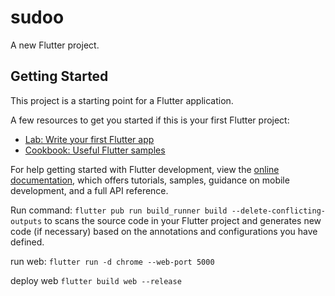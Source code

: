 # sudoo

A new Flutter project.

## Getting Started

This project is a starting point for a Flutter application.

A few resources to get you started if this is your first Flutter project:

- [Lab: Write your first Flutter app](https://docs.flutter.dev/get-started/codelab)
- [Cookbook: Useful Flutter samples](https://docs.flutter.dev/cookbook)

For help getting started with Flutter development, view the
[online documentation](https://docs.flutter.dev/), which offers tutorials,
samples, guidance on mobile development, and a full API reference.

Run command: `flutter pub run build_runner build --delete-conflicting-outputs` to scans the source
code in your Flutter project and generates new code (if necessary) based on the annotations and
configurations you have defined.

run web:  `flutter run -d chrome --web-port 5000`

deploy web `flutter build web --release`